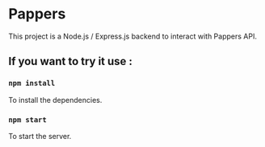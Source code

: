 # Pappers

This project is a Node.js / Express.js backend to interact with Pappers API.

## If you want to try it use :

### `npm install`

To install the dependencies.

### `npm start`

To start the server.
